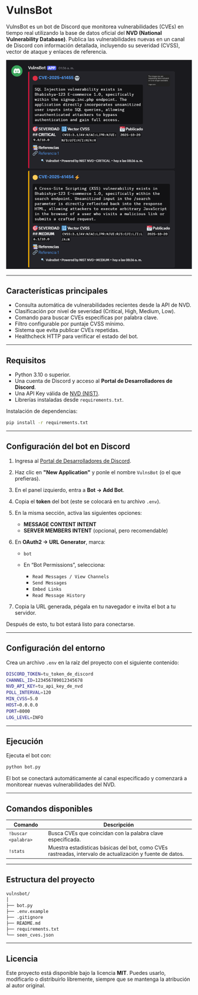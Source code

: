 # VulnsBot

VulnsBot es un bot de Discord que monitorea vulnerabilidades (CVEs) en tiempo real utilizando la base de datos oficial del **NVD (National Vulnerability Database)**.
Publica las vulnerabilidades nuevas en un canal de Discord con información detallada, incluyendo su severidad (CVSS), vector de ataque y enlaces de referencia.

![Ejemplo del bot](Ejemplo.png)

---

## Características principales

* Consulta automática de vulnerabilidades recientes desde la API de NVD.
* Clasificación por nivel de severidad (Critical, High, Medium, Low).
* Comando para buscar CVEs específicas por palabra clave.
* Filtro configurable por puntaje CVSS mínimo.
* Sistema que evita publicar CVEs repetidas.
* Healthcheck HTTP para verificar el estado del bot.

---

## Requisitos

* Python 3.10 o superior.
* Una cuenta de Discord y acceso al **Portal de Desarrolladores de Discord**.
* Una API Key válida de [NVD (NIST)](https://nvd.nist.gov/developers/vulnerabilities).
* Librerías instaladas desde `requirements.txt`.

Instalación de dependencias:

```bash
pip install -r requirements.txt
```

---

## Configuración del bot en Discord

1. Ingresa al [Portal de Desarrolladores de Discord](https://discord.com/developers/applications).
2. Haz clic en **"New Application"** y ponle el nombre `VulnsBot` (o el que prefieras).
3. En el panel izquierdo, entra a **Bot → Add Bot**.
4. Copia el **token** del bot (este se colocará en tu archivo `.env`).
5. En la misma sección, activa las siguientes opciones:

   * **MESSAGE CONTENT INTENT**
   * **SERVER MEMBERS INTENT** (opcional, pero recomendable)
6. En **OAuth2 → URL Generator**, marca:

   * `bot`
   * En “Bot Permissions”, selecciona:

     * `Read Messages / View Channels`
     * `Send Messages`
     * `Embed Links`
     * `Read Message History`
7. Copia la URL generada, pégala en tu navegador e invita el bot a tu servidor.

Después de esto, tu bot estará listo para conectarse.

---

## Configuración del entorno

Crea un archivo `.env` en la raíz del proyecto con el siguiente contenido:

```bash
DISCORD_TOKEN=tu_token_de_discord
CHANNEL_ID=123456789012345678
NVD_API_KEY=tu_api_key_de_nvd
POLL_INTERVAL=120
MIN_CVSS=5.0
HOST=0.0.0.0
PORT=8000
LOG_LEVEL=INFO
```

---

## Ejecución

Ejecuta el bot con:

```bash
python bot.py
```

El bot se conectará automáticamente al canal especificado y comenzará a monitorear nuevas vulnerabilidades del NVD.

---

## Comandos disponibles

| Comando             | Descripción                                                                                               |
| ------------------- | --------------------------------------------------------------------------------------------------------- |
| `!buscar <palabra>` | Busca CVEs que coincidan con la palabra clave especificada.                                               |
| `!stats`            | Muestra estadísticas básicas del bot, como CVEs rastreadas, intervalo de actualización y fuente de datos. |

---

## Estructura del proyecto

```
vulnsbot/
│
├── bot.py
├── .env.example
├── .gitignore
├── README.md
├── requirements.txt
└── seen_cves.json
```

---

## Licencia

Este proyecto está disponible bajo la licencia **MIT**.
Puedes usarlo, modificarlo o distribuirlo libremente, siempre que se mantenga la atribución al autor original.



